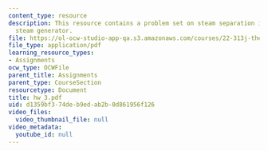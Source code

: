 ```yaml
---
content_type: resource
description: This resource contains a problem set on steam separation in a PWR U-tube
  steam generator.
file: https://ol-ocw-studio-app-qa.s3.amazonaws.com/courses/22-313j-thermal-hydraulics-in-power-technology-spring-2007/d1359bf374deb9edab2b0d861956f126_hw_3.pdf
file_type: application/pdf
learning_resource_types:
- Assignments
ocw_type: OCWFile
parent_title: Assignments
parent_type: CourseSection
resourcetype: Document
title: hw_3.pdf
uid: d1359bf3-74de-b9ed-ab2b-0d861956f126
video_files:
  video_thumbnail_file: null
video_metadata:
  youtube_id: null
---
```

